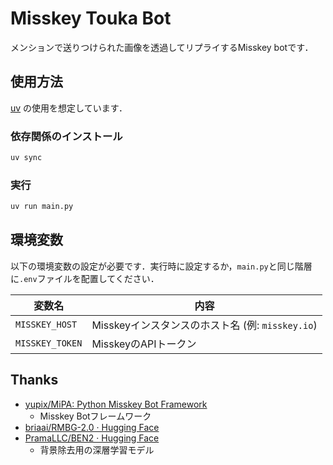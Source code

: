 # Misskey Touka Bot

メンションで送りつけられた画像を透過してリプライするMisskey botです．

## 使用方法

[uv](https://github.com/astral-sh/uv) の使用を想定しています．

### 依存関係のインストール

```bash
uv sync
```

### 実行

```bash
uv run main.py
```

## 環境変数

以下の環境変数の設定が必要です．実行時に設定するか，`main.py`と同じ階層に`.env`ファイルを配置してください．

| 変数名          | 内容                                             |
| --------------- | ------------------------------------------------ |
| `MISSKEY_HOST`  | Misskeyインスタンスのホスト名 (例: `misskey.io`) |
| `MISSKEY_TOKEN` | MisskeyのAPIトークン                             |

## Thanks

- [yupix/MiPA: Python Misskey Bot Framework](https://github.com/yupix/MiPA)
  - Misskey Botフレームワーク
- [briaai/RMBG\-2\.0 · Hugging Face](https://huggingface.co/briaai/RMBG-2.0)
- [PramaLLC/BEN2 · Hugging Face](https://huggingface.co/PramaLLC/BEN2)
  - 背景除去用の深層学習モデル
